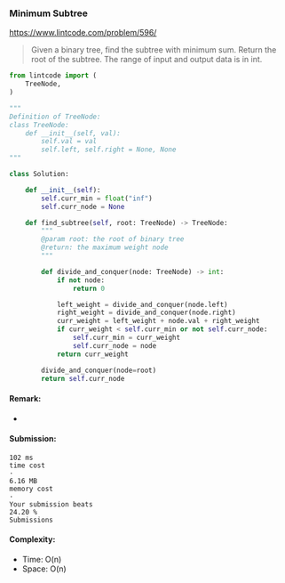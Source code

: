 ### Minimum Subtree
https://www.lintcode.com/problem/596/
>Given a binary tree, find the subtree with minimum sum. Return the root of the subtree.
>The range of input and output data is in int.
```python
from lintcode import (
    TreeNode,
)

"""
Definition of TreeNode:
class TreeNode:
    def __init__(self, val):
        self.val = val
        self.left, self.right = None, None
"""

class Solution:

    def __init__(self):
        self.curr_min = float("inf")
        self.curr_node = None

    def find_subtree(self, root: TreeNode) -> TreeNode:
        """
        @param root: the root of binary tree
        @return: the maximum weight node
        """ 

        def divide_and_conquer(node: TreeNode) -> int:
            if not node:
                return 0

            left_weight = divide_and_conquer(node.left)
            right_weight = divide_and_conquer(node.right)
            curr_weight = left_weight + node.val + right_weight
            if curr_weight < self.curr_min or not self.curr_node:
                self.curr_min = curr_weight
                self.curr_node = node
            return curr_weight

        divide_and_conquer(node=root)
        return self.curr_node
```
#### Remark:
- 
#### Submission:
```
102 ms
time cost
·
6.16 MB
memory cost
·
Your submission beats
24.20 %
Submissions
```
#### Complexity:
- Time: O(n)
- Space: O(n)
